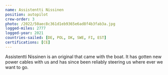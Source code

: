 ```yaml
---
name: Assistentti Nissinen
position: autopilot
crew-order: 3
photo: /2022/50aec8c361d1eb9365e6ad8f4b3fab3a.jpg
logged-miles: 2777
logged-year: 2021
countries-sailed: [DE, POL, DK, SWE, FI, EST]
certifications: [CE]
---
```

Assistentti Nissinen is an original that came with the boat. It has gotten new power cables with us and has since been reliably steering us where ever we want to go.